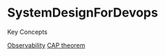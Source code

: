 # SystemDesignForDevops

Key Concepts

[Observability](https://medium.com/@kavyagoudam/observability-17f53da2ae0f)
[CAP theorem](https://medium.com/@kavyagoudam/cap-theorem-0d3608b9df5b)
